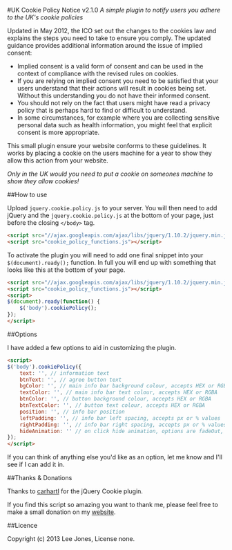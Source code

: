 #UK Cookie Policy Notice v2.1.0
*A simple plugin to notify users you adhere to the UK's cookie policies*

Updated in May 2012, the ICO set out the changes to the cookies law and explains the steps you need to take to ensure you comply. The updated guidance provides additional information around the issue of implied consent:

- Implied consent is a valid form of consent and can be used in the context of compliance with the revised rules on cookies.
- If you are relying on implied consent you need to be satisfied that your users understand that their actions will result in cookies being set. Without this understanding you do not have their informed consent.
- You should not rely on the fact that users might have read a privacy policy that is perhaps hard to find or difficult to understand.
- In some circumstances, for example where you are collecting sensitive personal data such as health information, you might feel that explicit consent is more appropriate.

This small plugin ensure your website conforms to these guidelines. It works by placing a cookie on the users machine for a year to show they allow this action from your website.

*Only in the UK would you need to put a cookie on someones machine to show they allow cookies!*

##How to use

Upload `jquery.cookie.policy.js` to your server.
You will then need to add jQuery and the `jquery.cookie.policy.js` at the bottom of your page, just before the closing `</body>` tag.

```html
<script src="//ajax.googleapis.com/ajax/libs/jquery/1.10.2/jquery.min.js"></script>
<script src="cookie_policy_functions.js"></script>
```

To activate the plugin you will need to add one final snippet into your `$(document).ready();` function. In full you will end up with something that looks like this at the bottom of your page.

```html
<script src="//ajax.googleapis.com/ajax/libs/jquery/1.10.2/jquery.min.js"></script>
<script src="cookie_policy_functions.js"></script>
<script>
$(document).ready(function() {
	$('body').cookiePolicy();
});
</script>
```

##Options

I have added a few options to aid in customizing the plugin.

```html
<script>
$('body').cookiePolicy({
	text: '', // information text
	btnText: '', // agree button text
	bgColor: '', // main info bar background colour, accepts HEX or RGBA
	textColor: '', // main info bar text colour, accepts HEX or RGBA
	btnColor: '', // button background colour, accepts HEX or RGBA
	btnTextColor: '', // button text colour, accepts HEX or RGBA
	position: '', // info bar position
	leftPadding: '', // info bar left spacing, accepts px or % values
	rightPadding: '', // info bar right spacing, accepts px or % values
	hideAnimation: '' // on click hide animation, options are fadeOut, slideUp
});
</script>
```

If you can think of anything else you'd like as an option, let me know and I'll see if I can add it in.

##Thanks & Donations

Thanks to <a href="https://github.com/carhartl/jquery-cookie" target="_blank">carhartl</a> for the jQuery Cookie plugin.

If you find this script so amazing you want to thank me, please feel free to make a small donation on my <a href="http://leejones.me.uk#contact" target="_blank">website</a>.


##Licence

Copyright (c) 2013 Lee Jones, License none.
